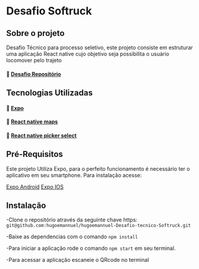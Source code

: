 # Desafio  Softruck

## Sobre o projeto

Desafio Técnico para processo seletivo, este projeto consiste em 
estruturar uma aplicação React native
cujo objetivo seja possibilita o usuário locomover pelo trajeto

#### :link: [Desafio Repositório](https://github.com/hugoemannuel/hugoemannuel-Desafio-tecnico-Softruck)

## Tecnologias Utilizadas

#### :link: [Expo](https://expo.dev/)
#### :link: [React native maps](https://github.com/react-native-maps/react-native-maps/blob/master/docs/installation.md)
#### :link: [React native picker select](https://github.com/lawnstarter/react-native-picker-select)

## Pré-Requisitos

Este projeto Utiliza Expo, para o perfeito funcionamento é necessário ter o aplicativo em seu smartphone.
Para instalação acesse:

[Expo Android](https://play.google.com/store/apps/details?id=host.exp.exponent&hl=pt_BR&gl=US)
[Expo IOS](https://apps.apple.com/br/app/expo-go/id982107779)

## Instalação

-Clone o repositório através da seguinte chave https: `git@github.com:hugoemannuel/hugoemannuel-Desafio-tecnico-Softruck.git`

-Baixe as dependencias com o comando `npm install`

-Para iniciar a aplicação rode o comando `npm start` em seu terminal.

-Para acessar a aplicação escaneie o QRcode no terminal 
